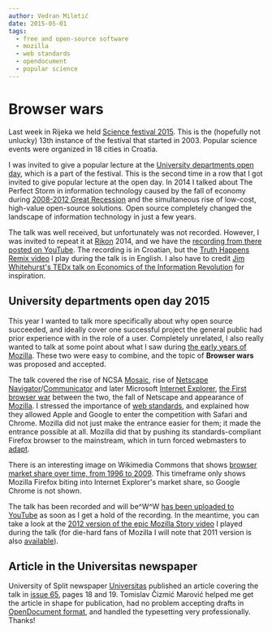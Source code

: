 ```yaml
---
author: Vedran Miletić
date: 2015-05-01
tags:
  - free and open-source software
  - mozilla
  - web standards
  - opendocument
  - popular science
---
```


# Browser wars

Last week in Rijeka we held [Science festival 2015](https://www.mojarijeka.hr/otvoren-13-festival-znanosti-s-temom-sunce/). This is the (hopefully not unlucky) 13th instance of the festival that started in 2003. Popular science events were organized in 18 cities in Croatia.

I was invited to give a popular lecture at the [University departments open day](https://www.math.uniri.hr/hr/component/content/article/13-hr/novosti/404-otvornei-dan-2015.html), which is a part of the festival. This is the second time in a row that I got invited to give popular lecture at the open day. In 2014 I talked about The Perfect Storm in information technology caused by the fall of economy during [2008-2012 Great Recession](https://en.wikipedia.org/wiki/Great_Recession) and the simultaneous rise of low-cost, high-value open-source solutions. Open source completely changed the landscape of information technology in just a few years.

The talk was well received, but unfortunately was not recorded. However, I was invited to repeat it at [Rikon](https://www.rikonrijeka.com/) 2014, and we have the [recording from there posted on YouTube](https://youtu.be/EE2cZSeqB3k). The recording is in Croatian, but the [Truth Happens Remix video](https://youtu.be/5EkkMfjetEY) I play during the talk is in English. I also have to credit [Jim Whitehurst's TEDx talk on Economics of the Information Revolution](https://youtu.be/6ag8DiOWG1I) for inspiration.

## University departments open day 2015

This year I wanted to talk more specifically about why open source succeeded, and ideally cover one successful project the general public had prior experience with in the role of a user. Completely unrelated, I also really wanted to talk at some point about what I saw during [the early years of Mozilla](https://www.mozilla.org/about/history/). These two were easy to combine, and the topic of **Browser wars** was proposed and accepted.

The talk covered the rise of NCSA [Mosaic](https://en.wikipedia.org/wiki/Mosaic_%28web_browser%29), rise of [Netscape](https://en.wikipedia.org/wiki/Netscape) [Navigator](https://en.wikipedia.org/wiki/Netscape_Navigator)/[Communicator](https://en.wikipedia.org/wiki/Netscape_Communicator) and later Microsoft [Internet Explorer](https://en.wikipedia.org/wiki/Internet_Explorer), [the First browser war](https://en.wikipedia.org/wiki/Browser_wars#First_browser_war) between the two, the fall of Netscape and appearance of [Mozilla](https://www.mozilla.org/). I stressed the importance of [web standards](https://www.w3.org/TR/), and explained how they allowed Apple and Google to enter the competition with Safari and Chrome. Mozilla did not just make the entrance easier for them; it made the entrance possible at all. Mozilla did that by pushing its standards-compliant Firefox browser to the mainstream, which in turn forced webmasters to [adapt](https://validator.w3.org/).

There is an interesting image on Wikimedia Commons that shows [browser market share over time, from 1996 to 2009](https://commons.wikimedia.org/wiki/File:Browser_Wars_%28en%29.svg). This timeframe only shows Mozilla Firefox biting into Internet Explorer's market share, so Google Chrome is not shown.

The talk has been recorded and will be^W^W [has been uploaded to YouTube](https://youtu.be/pz73gD1H-s4) as soon as I get a hold of the recording. In the meantime, you can take a look at the [2012 version of the epic Mozilla Story video](https://youtu.be/Q1n2q_YSZUE) I played during the talk (for die-hard fans of Mozilla I will note that 2011 version is also [available](https://youtu.be/tDDVAErOI5U)).

## Article in the Universitas newspaper

University of Split newspaper [Universitas](https://www.unist.hr/sveucilisni-list-universitas) published an article covering the talk in [issue 65](https://www.unist.hr/DesktopModules/Bring2mind/DMX/API/Entries/Download?language=hr-HR&EntryId=660&Command=Core_Download&PortalId=0&TabId=1569), pages 18 and 19. Tomislav Čizmić Marović helped me get the article in shape for publication, had no problem accepting drafts in [OpenDocument format](https://opendocumentformat.org/), and handled the typesetting very professionally. Thanks!
